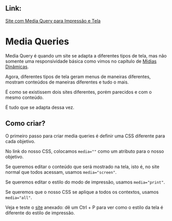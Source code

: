 ## Link:

[Site com Media Query para Impressão e Tela](https://andersonr-o.github.io/Html-Css/Media-Query-Print-Screen/index.html)

# Media Queries

Media Query é quando um site se adapta a diferentes tipos de tela, mas não somente uma responsividade básica como vimos no capítulo de [Mídias Dinâmicas](https://github.com/andersonr-o/HTML5-CSS3/tree/M%C3%ADdias-Din%C3%A2micas).

Agora, diferentes tipos de tela geram menus de maneiras diferentes, mostram conteúdos de maneiras diferentes e tudo o mais.

É como se existissem dois sites diferentes, porém parecidos e com o mesmo conteúdo.

É tudo que se adapta dessa vez.

## Como criar?

O primeiro passo para criar media queries é definir uma CSS diferente para cada objetivo.

No link do nosso CSS, colocamos `media=""` como um atributo para o nosso objetivo.

Se queremos editar o conteúdo que será mostrado na tela, isto é, no site normal que todos acessam, usamos `media="screen"`.

Se queremos editar o estilo do modo de impressão, usamos `media="print"`.

Se queremos que o nosso CSS se aplique a todos os contextos, usamos `media="all"`.

Veja e teste o [site]() anexado: dê um Ctrl + P para ver como o estilo da tela é diferente do estilo de impressão.

